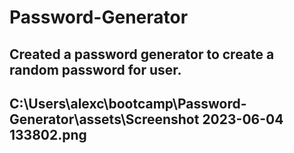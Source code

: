 # Password-Generator

## Created a password generator to create a random password for user.

## C:\Users\alexc\bootcamp\Password-Generator\assets\Screenshot 2023-06-04 133802.png